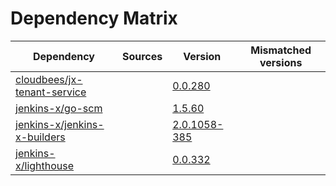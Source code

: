 # Dependency Matrix

Dependency | Sources | Version | Mismatched versions
---------- | ------- | ------- | -------------------
[cloudbees/jx-tenant-service](https://github.com/cloudbees/jx-tenant-service) |  | [0.0.280](https://github.com/cloudbees/jx-tenant-service/releases/tag/v0.0.280) | 
[jenkins-x/go-scm](https://github.com/jenkins-x/go-scm) |  | [1.5.60]() | 
[jenkins-x/jenkins-x-builders](https://github.com/jenkins-x/jenkins-x-builders) |  | [2.0.1058-385]() | 
[jenkins-x/lighthouse](https://github.com/jenkins-x/lighthouse) |  | [0.0.332]() | 